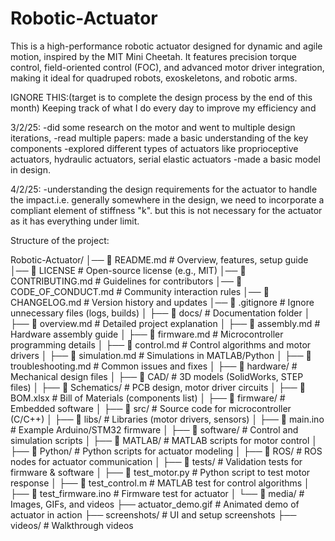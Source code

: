 # Robotic-Actuator
This is a high-performance robotic actuator designed for dynamic and agile motion, inspired by the MIT Mini Cheetah. It features precision torque control, field-oriented control (FOC), and advanced motor driver integration, making it ideal for quadruped robots, exoskeletons, and robotic arms. 













IGNORE THIS:(target is to complete the design process by the end of this month)
Keeping track of what I do every day to improve my efficiency and 



3/2/25:
-did some research on the motor and went to multiple design iterations,
-read multiple papers: made a basic understanding of the key components
-explored different types of actuators like proprioceptive actuators, hydraulic actuators, serial elastic actuators 
-made a basic model in design.

4/2/25:
-understanding the design requirements for the actuator to handle the impact.i.e. generally somewhere in the design, we need to incorporate a compliant element of stiffness "k". but this is not necessary for the actuator as it has everything under limit.










Structure of the project:


Robotic-Actuator/
│── 📜 README.md              # Overview, features, setup guide
│── 📜 LICENSE                # Open-source license (e.g., MIT)
│── 📜 CONTRIBUTING.md        # Guidelines for contributors
│── 📜 CODE_OF_CONDUCT.md     # Community interaction rules
│── 📜 CHANGELOG.md           # Version history and updates
│── 📜 .gitignore             # Ignore unnecessary files (logs, builds)
│
├── 📂 docs/                  # Documentation folder
│   ├── 📜 overview.md        # Detailed project explanation
│   ├── 📜 assembly.md        # Hardware assembly guide
│   ├── 📜 firmware.md        # Microcontroller programming details
│   ├── 📜 control.md         # Control algorithms and motor drivers
│   ├── 📜 simulation.md      # Simulations in MATLAB/Python
│   ├── 📜 troubleshooting.md # Common issues and fixes
│
├── 📂 hardware/              # Mechanical design files
│   ├── 📂 CAD/               # 3D models (SolidWorks, STEP files)
│   ├── 📂 Schematics/        # PCB design, motor driver circuits
│   ├── 📜 BOM.xlsx           # Bill of Materials (components list)
│
├── 📂 firmware/              # Embedded software
│   ├── 📂 src/               # Source code for microcontroller (C/C++)
│   ├── 📂 libs/              # Libraries (motor drivers, sensors)
│   ├── 📜 main.ino           # Example Arduino/STM32 firmware
│
├── 📂 software/              # Control and simulation scripts
│   ├── 📂 MATLAB/            # MATLAB scripts for motor control
│   ├── 📂 Python/            # Python scripts for actuator modeling
│   ├── 📂 ROS/               # ROS nodes for actuator communication
│
├── 📂 tests/                 # Validation tests for firmware & software
│   ├── 📜 test_motor.py      # Python script to test motor response
│   ├── 📜 test_control.m     # MATLAB test for control algorithms
│   ├── 📜 test_firmware.ino  # Firmware test for actuator
│
└── 📂 media/                 # Images, GIFs, and videos
    ├── actuator_demo.gif     # Animated demo of actuator in action
    ├── screenshots/          # UI and setup screenshots
    ├── videos/               # Walkthrough videos









